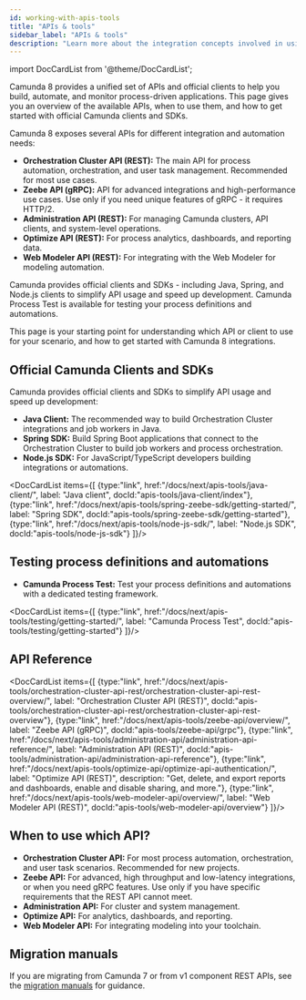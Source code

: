 ```yaml
---
id: working-with-apis-tools
title: "APIs & tools"
sidebar_label: "APIs & tools"
description: "Learn more about the integration concepts involved in using the Camunda Zeebe client libraries, APIs, and SDKs to interact programmatically with Camunda 8."
---
```


import DocCardList from '@theme/DocCardList';

Camunda 8 provides a unified set of APIs and official clients to help you build, automate, and monitor process-driven applications. This page gives you an overview of the available APIs, when to use them, and how to get started with official Camunda clients and SDKs.

Camunda 8 exposes several APIs for different integration and automation needs:

- **Orchestration Cluster API (REST):** The main API for process automation, orchestration, and user task management. Recommended for most use cases.
- **Zeebe API (gRPC):** API for advanced integrations and high-performance use cases. Use only if you need unique features of gRPC - it requires HTTP/2.
- **Administration API (REST):** For managing Camunda clusters, API clients, and system-level operations.
- **Optimize API (REST):** For process analytics, dashboards, and reporting data.
- **Web Modeler API (REST):** For integrating with the Web Modeler for modeling automation.

Camunda provides official clients and SDKs - including Java, Spring, and Node.js clients to simplify API usage and speed up development. Camunda Process Test is available for testing your process definitions and automations.

This page is your starting point for understanding which API or client to use for your scenario, and how to get started with Camunda 8 integrations.

## Official Camunda Clients and SDKs

Camunda provides official clients and SDKs to simplify API usage and speed up development:

- **Java Client:** The recommended way to build Orchestration Cluster integrations and job workers in Java.
- **Spring SDK:** Build Spring Boot applications that connect to the Orchestration Cluster to build job workers and process orchestration.
- **Node.js SDK:** For JavaScript/TypeScript developers building integrations or automations.

<DocCardList items={[
{type:"link", href:"/docs/next/apis-tools/java-client/", label: "Java client", docId:"apis-tools/java-client/index"},
{type:"link", href:"/docs/next/apis-tools/spring-zeebe-sdk/getting-started/", label: "Spring SDK", docId:"apis-tools/spring-zeebe-sdk/getting-started"},
{type:"link", href:"/docs/next/apis-tools/node-js-sdk/", label: "Node.js SDK", docId:"apis-tools/node-js-sdk"}
]}/>

## Testing process definitions and automations

- **Camunda Process Test:** Test your process definitions and automations with a dedicated testing framework.

<DocCardList items={[
{type:"link", href:"/docs/next/apis-tools/testing/getting-started/", label: "Camunda Process Test", docId:"apis-tools/testing/getting-started"}
]}/>

## API Reference

<DocCardList items={[
{type:"link", href:"/docs/next/apis-tools/orchestration-cluster-api-rest/orchestration-cluster-api-rest-overview/", label: "Orchestration Cluster API (REST)", docId:"apis-tools/orchestration-cluster-api-rest/orchestration-cluster-api-rest-overview"},
{type:"link", href:"/docs/next/apis-tools/zeebe-api/overview/", label: "Zeebe API (gRPC)", docId:"apis-tools/zeebe-api/grpc"},
{type:"link", href:"/docs/next/apis-tools/administration-api/administration-api-reference/", label: "Administration API (REST)", docId:"apis-tools/administration-api/administration-api-reference"},
{type:"link", href:"/docs/next/apis-tools/optimize-api/optimize-api-authentication/", label: "Optimize API (REST)", description: "Get, delete, and export reports and dashboards, enable and disable sharing, and more."},
{type:"link", href:"/docs/next/apis-tools/web-modeler-api/overview/", label: "Web Modeler API (REST)", docId:"apis-tools/web-modeler-api/overview"}
]}/>

## When to use which API?

- **Orchestration Cluster API:** For most process automation, orchestration, and user task scenarios. Recommended for new projects.
- **Zeebe API:** For advanced, high throughput and low-latency integrations, or when you need gRPC features. Use only if you have specific requirements that the REST API cannot meet.
- **Administration API:** For cluster and system management.
- **Optimize API:** For analytics, dashboards, and reporting.
- **Web Modeler API:** For integrating modeling into your toolchain.

## Migration manuals

If you are migrating from Camunda 7 or from v1 component REST APIs, see the [migration manuals](/apis-tools/migration-manuals/migrate-to-camunda-api.md) for guidance.
